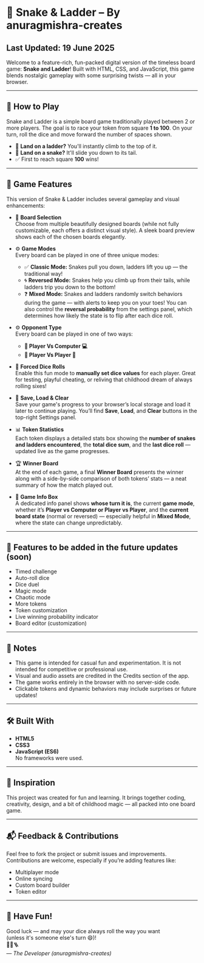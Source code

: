 # 🎲 Snake & Ladder – By anuragmishra-creates
## Last Updated: 19 June 2025

Welcome to a feature-rich, fun-packed digital version of the timeless board game: **Snake and Ladder**! Built with HTML, CSS, and JavaScript, this game blends nostalgic gameplay with some surprising twists — all in your browser.

---

## 📖 How to Play

Snake and Ladder is a simple board game traditionally played between 2 or more players. The goal is to race your token from square **1 to 100**. On your turn, roll the dice and move forward the number of spaces shown.

- 🎯 **Land on a ladder?** You'll instantly climb to the top of it.
- 🐍 **Land on a snake?** It'll slide you down to its tail.
- ✅ First to reach square **100** wins!

---

## 🧩 Game Features

This version of Snake & Ladder includes several gameplay and visual enhancements:

- 🎨 **Board Selection**  
  Choose from multiple beautifully designed boards (while not fully customizable, each offers a distinct visual style). A sleek board preview shows each of the chosen boards elegantly.

- ⚙️ **Game Modes**  
  Every board can be played in one of three unique modes:

  - ✅ **Classic Mode:** Snakes pull you down, ladders lift you up — the traditional way!  
  - 🌀 **Reversed Mode:** Snakes help you climb up from their tails, while ladders trip you down to the bottom!  
  - ❓ **Mixed Mode:** Snakes and ladders randomly switch behaviors during the game — with alerts to keep you on your toes! You can also control the **reversal probability** from the settings panel, which determines how likely the state is to flip after each dice roll.

- ⚙️ **Opponent Type**  
  Every board can be played in one of two ways:  
  - **👤 Player Vs Computer 💻**  
  - **👤 Player Vs Player 👤**

- 🎲 **Forced Dice Rolls**  
  Enable this fun mode to **manually set dice values** for each player. Great for testing, playful cheating, or reliving that childhood dream of always rolling sixes!

- 💾 **Save, Load & Clear**  
  Save your game's progress to your browser’s local storage and load it later to continue playing. You’ll find **Save**, **Load**, and **Clear** buttons in the top-right Settings panel.

- 📊 **Token Statistics**  
  Each token displays a detailed stats box showing the **number of snakes and ladders encountered**, the **total dice sum**, and the **last dice roll** — updated live as the game progresses.

- 🏆 **Winner Board**  
  At the end of each game, a final **Winner Board** presents the winner along with a side-by-side comparison of both tokens’ stats — a neat summary of how the match played out.

- 🧭 **Game Info Box**  
  A dedicated info panel shows **whose turn it is**, the current **game mode**, whether it’s **Player vs Computer or Player vs Player**, and the **current board state** (normal or reversed) — especially helpful in **Mixed Mode**, where the state can change unpredictably.
---

## 🔮  Features to be added in the future updates (soon)

- Timed challenge
- Auto-roll dice
- Dice duel
- Magic mode
- Chaotic mode
- More tokens
- Token customization
- Live winning probability indicator 
- Board editor (customization)

---

## 📌 Notes

- This game is intended for casual fun and experimentation. It is not intended for competitive or professional use.
- Visual and audio assets are credited in the Credits section of the app.
- The game works entirely in the browser with no server-side code.
- Clickable tokens and dynamic behaviors may include surprises or future updates!

---

## 🛠️ Built With

- **HTML5**
- **CSS3**
- **JavaScript (ES6)**  
  No frameworks were used.

---

## 🧠 Inspiration

This project was created for fun and learning. It brings together coding, creativity, design, and a bit of childhood magic — all packed into one board game.

---

## 📬 Feedback & Contributions

Feel free to fork the project or submit issues and improvements. Contributions are welcome, especially if you’re adding features like:

- Multiplayer mode
- Online syncing
- Custom board builder
- Token editor

---

## 🎉 Have Fun!

Good luck — and may your dice always roll the way you want  
(unless it's someone else's turn 😄)!  
🎲🐍🪜  
— *The Developer (anuragmishra-creates)*
